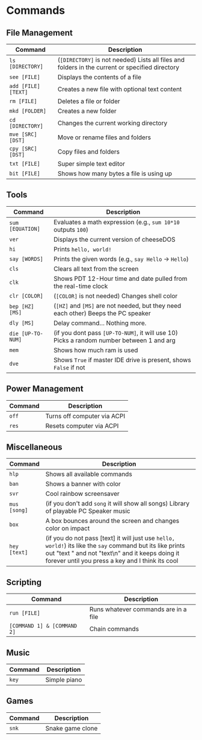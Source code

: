 # Commands

## File Management

| Command              | Description                                                                 |
|----------------------|-----------------------------------------------------------------------------|
| `ls [DIRECTORY]`     | (`[DIRECTORY]` is not needed) Lists all files and folders in the current or specified directory |
| `see [FILE]`         | Displays the contents of a file                                             |
| `add [FILE] [TEXT]`  | Creates a new file with optional text content                               |
| `rm [FILE]`          | Deletes a file or folder                                                    |
| `mkd [FOLDER]`       | Creates a new folder                                                        |
| `cd [DIRECTORY]`     | Changes the current working directory                                       |
| `mve [SRC] [DST]`    | Move or rename files and folders                                            |
| `cpy [SRC] [DST]`    | Copy files and folders                                                      |
| `txt [FILE]`         | Super simple text editor                                                    |
| `bit [FILE]`         | Shows how many bytes a file is using up                                     |

## Tools

| Command              | Description                                                                 |
|----------------------|-----------------------------------------------------------------------------|
| `sum [EQUATION]`     | Evaluates a math expression (e.g., `sum 10*10` outputs `100`)               |
| `ver`                | Displays the current version of cheeseDOS                                   |
| `hi`                 | Prints `hello, world!`                                                      |
| `say [WORDS]`        | Prints the given words (e.g., `say Hello` → `Hello`)                        |
| `cls`                | Clears all text from the screen                                             |
| `clk`                | Shows PDT 12-Hour time and date pulled from the real-time clock             |                        
| `clr [COLOR]`        | (`[COLOR]` is not needed) Changes shell color                                 |
| `bep [HZ] [MS]`      | (`[HZ]` and `[MS]` are not needed, but they need each other) Beeps the PC speaker |
| `dly [MS]`           | Delay command… Nothing more.                                               |    
| `die [UP-TO-NUM]`    | (if you dont pass `[UP-TO-NUM]`, it will use 10) Picks a random number between 1 and arg                 |
| `mem`                | Shows how much ram is used                                                  |  
| `dve`                | Shows `True` if master IDE drive is present, shows `False` if not                     |                                  
                                   

## Power Management

| Command              | Description                                                                 |
|----------------------|-----------------------------------------------------------------------------|
| `off`                | Turns off computer via ACPI                                                 |
| `res`                | Resets computer via ACPI                                                    |

## Miscellaneous

| Command              | Description                                                                 |
|----------------------|-----------------------------------------------------------------------------|
| `hlp`                | Shows all available commands                                                |
| `ban`                | Shows a banner with color                                                   |
| `svr`                | Cool rainbow screensaver                                                    |
| `mus [song]`         | (if you don't add `song` it will show all songs) Library of playable PC Speaker music |
| `box`                | A box bounces around the screen and changes color on impact                  |
| `hey [text]`         | (if you do not pass [text] it will just use `hello, world!`) its like the `say` command but its like prints out "text " and not "text\n" and it keeps doing it forever until you press a key and I think its cool |

## Scripting

| Command              | Description                                                                 |
|----------------------|-----------------------------------------------------------------------------|
| `run [FILE]`         | Runs whatever commands are in a file                                        |
| `[COMMAND 1] & [COMMAND 2]` | Chain commands                                                       |

## Music

| Command | Description      |
|---------|------------------|
| `key`   | Simple piano     |              

## Games

| Command | Description      |
|---------|------------------|
| `snk`   | Snake game clone |                                        
